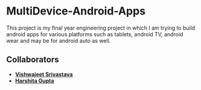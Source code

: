 # MultiDevice-Android-Apps
This project is my final year engineering project in which I am trying to build android apps for various platforms such as tablets, android TV, android wear and may be for android auto as well.

## Collaborators

- **[Vishwajeet Srivastava](https://github.com/vjs3)**
- **[Harshita Gupta](https://github.com/harshitagupta30)**

